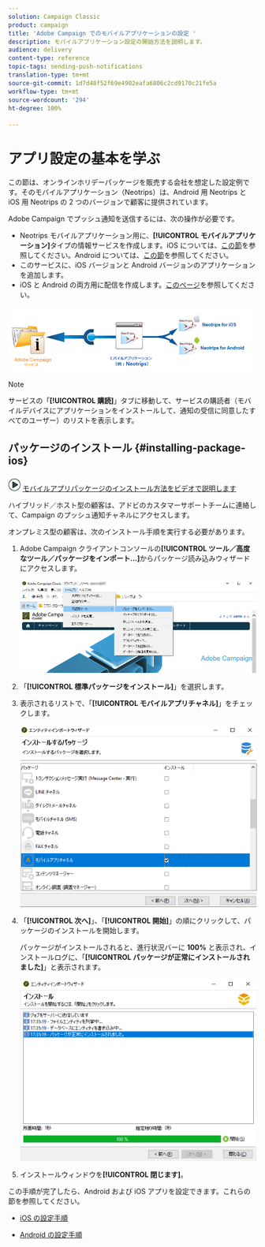 ```yaml
---
solution: Campaign Classic
product: campaign
title: 'Adobe Campaign でのモバイルアプリケーションの設定 '
description: モバイルアプリケーション設定の開始方法を説明します。
audience: delivery
content-type: reference
topic-tags: sending-push-notifications
translation-type: tm+mt
source-git-commit: 1d7d48f52f69e4902eafa6806c2cd9170c21fe5a
workflow-type: tm+mt
source-wordcount: '294'
ht-degree: 100%

---
```



# アプリ設定の基本を学ぶ

この節は、オンラインホリデーパッケージを販売する会社を想定した設定例です。そのモバイルアプリケーション（Neotrips）は、Android 用 Neotrips と iOS 用 Neotrips の 2 つのバージョンで顧客に提供されています。

Adobe Campaign でプッシュ通知を送信するには、次の操作が必要です。

* Neotrips モバイルアプリケーション用に、**[!UICONTROL モバイルアプリケーション]**&#x200B;タイプの情報サービスを作成します。iOS については、[この節](../../delivery/using/configuring-the-mobile-application.md#configuring-ios-service)を参照してください。Android については、[この節](../../delivery/using/configuring-the-mobile-application-android.md#configuring-android-service)を参照してください。
* このサービスに、iOS バージョンと Android バージョンのアプリケーションを追加します。
* iOS と Android の両方用に配信を作成します。[このページ](../../delivery/using/creating-notifications.md)を参照してください。

![](assets/nmac_service_diagram.png)

>[!NOTE]
>
>サービスの「**[!UICONTROL 購読]**」タブに移動して、サービスの購読者（モバイルデバイスにアプリケーションをインストールして、通知の受信に同意したすべてのユーザー）のリストを表示します。

## パッケージのインストール {#installing-package-ios}

![](assets/do-not-localize/how-to-video.png) [モバイルアプリパッケージのインストール方法をビデオで説明します](https://experienceleague.adobe.com/docs/campaign-classic-learn/tutorials/sending-messages/push-channel/installing-the-mobile-app-channel.html?lang=ja#sending-messages)

ハイブリッド／ホスト型の顧客は、アドビのカスタマーサポートチームに連絡して、Campaign のプッシュ通知チャネルにアクセスします。

オンプレミス型の顧客は、次のインストール手順を実行する必要があります。

1. Adobe Campaign クライアントコンソールの&#x200B;**[!UICONTROL ツール／高度なツール／パッケージをインポート...]**&#x200B;からパッケージ読み込みウィザードにアクセスします。

   ![](assets/package_ios.png)

1. 「**[!UICONTROL 標準パッケージをインストール]**」を選択します。

1. 表示されるリストで、「**[!UICONTROL モバイルアプリチャネル]**」をチェックします。

   ![](assets/package_ios_2.png)

1. 「**[!UICONTROL 次へ]**」、「**[!UICONTROL 開始]**」の順にクリックして、パッケージのインストールを開始します。

   パッケージがインストールされると、進行状況バーに **100%** と表示され、インストールログに、「**[!UICONTROL パッケージが正常にインストールされました]**」と表示されます。

   ![](assets/package_ios_3.png)

1. インストールウィンドウを&#x200B;**[!UICONTROL 閉じます]**。

この手順が完了したら、Android および iOS アプリを設定できます。これらの節を参照してください。

* [iOS の設定手順](../../delivery/using/configuring-the-mobile-application.md)

* [Android の設定手順](../../delivery/using/configuring-the-mobile-application-android.md)
